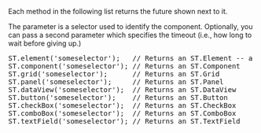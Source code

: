 Each method in the following list returns the future shown next to it. 

The parameter is a selector used to identify the component. Optionally,
you can pass a second parameter which specifies the timeout (i.e., how 
long to wait before giving up.)

<pre class="runnable 220 readonly">
ST.element('someselector');   // Returns an ST.Element -- a DOM wrapper
ST.component('someselector'); // Returns an ST.Component
ST.grid('someselector');      // Returns an ST.Grid
ST.panel('someselector');     // Returns an ST.Panel
ST.dataView('someselector');  // Returns an ST.DataView
ST.button('someselector');    // Returns an ST.Button
ST.checkBox('someselector');  // Returns an ST.CheckBox
ST.comboBox('someselector');  // Returns an ST.ComboBox
ST.textField('someselector'); // Returns an ST.TextField</pre>